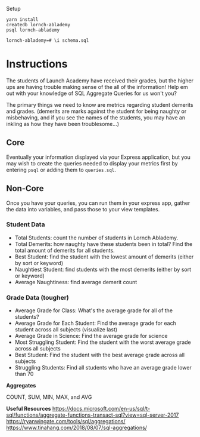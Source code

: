 Setup
```
yarn install
createdb lornch-ablademy
psql lornch-ablademy

lornch-ablademy=# \i schema.sql
```

# Instructions

The students of Launch Academy have received their grades, but the higher ups are having trouble making sense of the all of the information! Help em out with your knowledge of SQL Aggregate Queries for us won't you?

The primary things we need to know are metrics regarding student demerits and grades. (demerits are marks against the student for being naughty or misbehaving, and if you see the names of the students, you may have an inkling as how they have been troublesome...)

## Core
Eventually your information displayed via your Express application, but you may wish to create the queries needed to display your metrics first by entering `psql` or adding them to `queries.sql`.

## Non-Core

Once you have your queries, you can run them in your express app, gather the data into variables, and pass those to your view templates.

### Student Data
* Total Students: count the number of students in Lornch Ablademy.
* Total Demerits: how naughty have these students been in total? Find the total amount of demerits for all students.
* Best Student: find the student with the lowest amount of demerits (either by sort or keyword)
* Naughtiest Student: find students with the most demerits (either by sort or keyword)
* Average Naughtiness: find average demerit count

### Grade Data (tougher)

* Average Grade for Class: What's the average grade for all of the students?
* Average Grade for Each Student: Find the average grade for each student across all subjects (visualize last)
* Average Grade in Science: Find the average grade for science
* Most Struggling Student: Find the student with the worst average grade across all subjects
* Best Student: Find the student with the best average grade across all subjects
* Struggling Students: Find all students who have an average grade lower than 70

**Aggregates**

COUNT, SUM, MIN, MAX, and AVG

**Useful Resources**
https://docs.microsoft.com/en-us/sql/t-sql/functions/aggregate-functions-transact-sql?view=sql-server-2017
https://ryanwingate.com/tools/sql/aggregations/
https://www.tinahang.com/2018/08/07/sql-aggregations/
